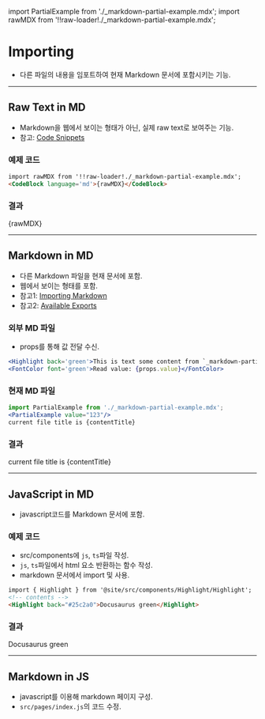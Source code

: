 import PartialExample from './_markdown-partial-example.mdx';
import rawMDX from '!!raw-loader!./_markdown-partial-example.mdx';

# Importing
* 다른 파일의 내용을 임포트하여 현재 Markdown 문서에 포함시키는 기능.

---
## Raw Text in MD
* Markdown을 웹에서 보이는 형태가 아닌, 실제 raw text로 보여주는 기능.
* 참고: [Code Snippets](https://docusaurus.io/docs/markdown-features/react#importing-code-snippets)
### 예제 코드
```md
import rawMDX from '!!raw-loader!./_markdown-partial-example.mdx';
<CodeBlock language='md'>{rawMDX}</CodeBlock>
```
### 결과
<CodeBlock language='md'>{rawMDX}</CodeBlock>

---
## Markdown in MD
* 다른 Markdown 파일을 현재 문서에 포함.
* 웹에서 보이는 형태를 포함.
* 참고1: [Importing Markdown](https://docusaurus.io/docs/markdown-features/react#importing-markdown)
* 참고2: [Available Exports](https://docusaurus.io/docs/markdown-features/react#available-exports)
### 외부 MD 파일
* props를 통해 값 전달 수신.
```jsx title="_markdown-partial-example.mdx"
<Highlight back='green'>This is text some content from `_markdown-partial-example.mdx`.</Highlight>  
<FontColor font='green'>Read value: {props.value}</FontColor>
```
### 현재 MD 파일
```jsx title="current file"
import PartialExample from './_markdown-partial-example.mdx';
<PartialExample value="123"/>
current file title is {contentTitle}
```
### 결과
<PartialExample value="123"/>
current file title is {contentTitle}

---
## JavaScript in MD
* javascript코드를 Markdown 문서에 포함.
### 예제 코드
* src/components에 `js`, `ts`파일 작성.
* `js`, `ts`파일에서 html 요소 반환하는 함수 작성.
* markdown 문서에서 import 및 사용.
```md
import { Highlight } from '@site/src/components/Highlight/Highlight';
<!-- contents -->
<Highlight back="#25c2a0">Docusaurus green</Highlight>
```
### 결과
<Highlight back="#25c2a0">Docusaurus green</Highlight>

---
## Markdown in JS
* javascript를 이용해 markdown 페이지 구성.
* `src/pages/index.js`의 코드 수정.
